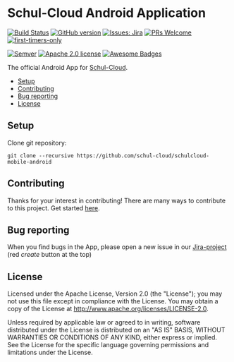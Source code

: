 # Schul-Cloud Android Application

[![Build Status](https://travis-ci.org/schul-cloud/schulcloud-mobile-android.svg?branch=dev)](https://travis-ci.org/schul-cloud/schulcloud-mobile-android)
[![GitHub version](https://img.shields.io/github/release/schul-cloud/schulcloud-mobile-android.svg?colorB=4c1)](https://github.com/schul-cloud/schulcloud-mobile-android/releases)
[![Issues: Jira](https://img.shields.io/badge/Issues-Jira-blue.svg)](https://ticketsystem.schul-cloud.org/projects/AN/issues)
[![PRs Welcome](https://img.shields.io/badge/PRs-welcome-blue.svg)](http://makeapullrequest.com)
[![first-timers-only](https://img.shields.io/badge/first--timers--only-friendly-blue.svg)](https://www.firsttimersonly.com/)


[![Semver](http://img.shields.io/SemVer/2.0.0.png)](http://semver.org/spec/v2.0.0.html)
[![Apache 2.0 license](https://img.shields.io/badge/License-Apache%202.0-green.svg?colorB=4c1)](http://www.apache.org/licenses/LICENSE-2.0)
[![Awesome Badges](https://img.shields.io/badge/badges-awesome-green.svg?colorB=4c1)](https://github.com/Naereen/badges)


The official Android App for [Schul-Cloud](https://schul-cloud.org/).


  - [Setup](#setup)
  - [Contributing](#contributing)
  - [Bug reporting](#bug-reporting)
  - [License](#license)

## Setup

Clone git repository:

```git
git clone --recursive https://github.com/schul-cloud/schulcloud-mobile-android
```

## Contributing

Thanks for your interest in contributing! There are many ways to contribute to this project. Get started [here][contributing].


## Bug reporting

When you find bugs in the App, please open a new issue in our [Jira-project](https://ticketsystem.schul-cloud.org/projects/AN/issues/AN-1?filter=allopenissues) (red *create* button at the top)


## License

Licensed under the Apache License, Version 2.0 (the "License");
you may not use this file except in compliance with the License.
You may obtain a copy of the License at <http://www.apache.org/licenses/LICENSE-2.0>.

Unless required by applicable law or agreed to in writing, software
distributed under the License is distributed on an "AS IS" BASIS,
WITHOUT WARRANTIES OR CONDITIONS OF ANY KIND, either express or implied.
See the License for the specific language governing permissions and
limitations under the License.

[architecture]: ./architecture.md
[contributing]: ./CONTRIBUTING.md
